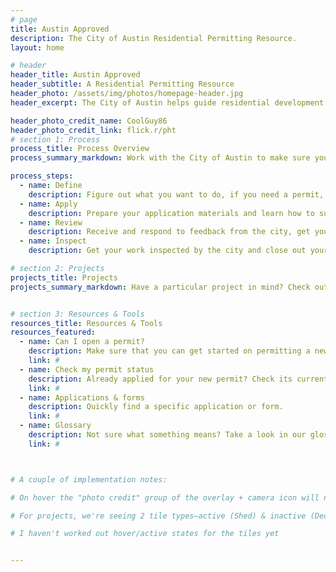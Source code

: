 ```yaml
---
# page
title: Austin Approved
description: The City of Austin Residential Permitting Resource.
layout: home

# header
header_title: Austin Approved
header_subtitle: A Residential Permitting Resource
header_photo: /assets/img/photos/homepage-header.jpg
header_excerpt: The City of Austin helps guide residential development to promote safe and sustainable growth.

header_photo_credit_name: CoolGuy86
header_photo_credit_link: flick.r/pht
# section 1: Process
process_title: Process Overview
process_summary_markdown: Work with the City of Austin to make sure your next building or renovation project is safe, sustainable, and permitted. There are four key steps to getting a permit.

process_steps:
  - name: Define
    description: Figure out what you want to do, if you need a permit, and how to get a free consultation.
  - name: Apply
    description: Prepare your application materials and learn how to submit your application.
  - name: Review
    description: Receive and respond to feedback from the city, get your permit, and begin your project.
  - name: Inspect
    description: Get your work inspected by the city and close out your permit(s).

# section 2: Projects
projects_title: Projects
projects_summary_markdown: Have a particular project in mind? Check out our detailed guides to permitting some common Austin residential projects.


# section 3: Resources & Tools
resources_title: Resources & Tools
resources_featured:
  - name: Can I open a permit?
    description: Make sure that you can get started on permitting a new project with the City.
    link: #
  - name: Check my permit status
    description: Already applied for your new permit? Check its current status.
    link: #
  - name: Applications & forms
    description: Quickly find a specific application or form.
    link: #
  - name: Glossary
    description: Not sure what something means? Take a look in our glossary of terms.
    link: #



# A couple of implementation notes:

# On hover the "photo credit" group of the overlay + camera icon will need to show the photog's name & the Flickr link. We could do it in a tooltip or have the camera and the background animate out to the left to reveal (maybe like this (https://trello-attachments.s3.amazonaws.com/5898b0df360a663b5f25d60a/59108e2f7a1ae491f734efb3/792e8d010dc44a81e6705551f93195a2/possible-rollover-for-image-credit.png) ). On mobile, thinking just tapping the camera icon would take you to the Flickr page. Open to suggestions!

# For projects, we're seeing 2 tile types—active (Shed) & inactive (Deck). The entire tile is meant to be hot. I need to do an icon for Deck, but thinking there will be one there for inactive, just desaturated. Wondering if we can just upload the icon once for a project & have the site desaturate/saturate it based on whether it's active or not.

# I haven't worked out hover/active states for the tiles yet


---
```

